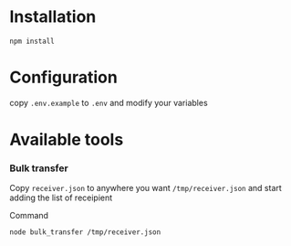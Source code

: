 # Installation
```
npm install
```

# Configuration
copy `.env.example` to `.env` and modify your variables

# Available tools

### Bulk transfer

Copy `receiver.json` to anywhere you want `/tmp/receiver.json` and start adding the list of receipient

Command
```
node bulk_transfer /tmp/receiver.json
```
